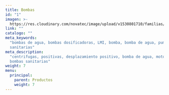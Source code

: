 ```yaml
---
title: Bombas
id: "1"
imagen: >-
  https://res.cloudinary.com/novatec/image/upload/v1530801710/familias/9366d0e70f34a6f1b6209553132f7063-centrifugas-sanitarias.jpg
link: ""
catalogo: ""
meta_keywords:
  "bombas de agua, bombas dosificadoras, LMI, bomba, bomba de agua, pump, bombas
  sanitarias"
meta_description:
  "centrifugas, positivas, desplazamiento positivo, bomba de agua, moto bomba,
  bombas sanitarias"
weight: 7
menu:
  principal:
    parent: Productos
    weight: 7
---
```

